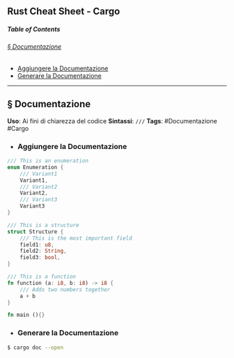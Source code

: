 ## **Rust Cheat Sheet - Cargo**
##### **Table of Contents**
###### [§ Documentazione](#-Documentazione-1)
- [Aggiungere la Documentazione](#Aggiungere-la-Documentazione) 
- [Generare la Documentazione](#Generare-la-Documentazione)

___
## § Documentazione

**Uso**: Ai fini di chiarezza del codice
**Sintassi**: `///`
**Tags**: #Documentazione #Cargo
	
- ### Aggiungere la Documentazione
	
```Rust
/// This is an enumeration
enum Enumeration {
	/// Variant1
	Variant1,
	/// Variant2
	Variant2,
	/// Variant3
	Variant3
}

/// This is a structure
struct Structure {
	/// This is the most important field
	field1: u8,
	field2: String,
	field3: bool,
}

/// This is a function
fn function (a: i8, b: i8) -> i8 {
	/// Adds two numbers together
	a + b
}

fn main (){}

```
	
- ### Generare la Documentazione
	
```sh
$ cargo doc --open
```
